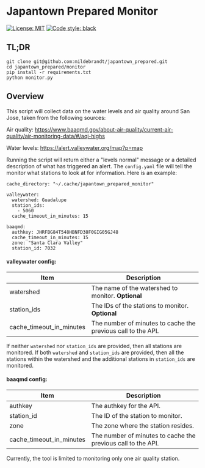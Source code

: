 # Japantown Prepared Monitor
[![License: MIT](https://img.shields.io/badge/License-MIT-yellow.svg)](https://raw.githubusercontent.com/mildebrandt/japantown_prepared/main/LICENSE)
[![Code style: black](https://img.shields.io/badge/code%20style-black-000000.svg)](https://github.com/psf/black)

## TL;DR
```
git clone git@github.com:mildebrandt/japantown_prepared.git
cd japantown_prepared/monitor
pip install -r requirements.txt
python monitor.py
```

## Overview
This script will collect data on the water levels and air quality around San Jose, taken from the following sources:

Air quality:
https://www.baaqmd.gov/about-air-quality/current-air-quality/air-monitoring-data/#/aqi-highs

Water levels:
https://alert.valleywater.org/map?p=map

Running the script will return either a "levels normal" message or a detailed description of what has triggered an alert. The `config.yaml` file will tell the monitor what stations to look at for information. Here is an example:

```
cache_directory: "~/.cache/japantown_prepared_monitor"

valleywater:
  watershed: Guadalupe
  station_ids:
    - 5060
  cache_timeout_in_minutes: 15

baaqmd:
  authkey: JHRFBG84T548HBNFD38F0GIG05GJ48
  cache_timeout_in_minutes: 15
  zone: "Santa Clara Valley"
  station_id: 7032
```

#### valleywater config:
|Item|Description|
|-|-|
|watershed|The name of the watershed to monitor. **Optional**|
|station_ids|The IDs of the stations to monitor. **Optional**|
|cache_timeout_in_minutes|The number of minutes to cache the previous call to the API.|

If neither `watershed` nor `station_ids` are provided, then all stations are monitored. If both `watershed` and `station_ids` are provided, then all the stations within the watershed and the additional stations in `station_ids` are monitored.

#### baaqmd config:
|Item|Description|
|-|-|
|authkey|The authkey for the API.|
|station_id|The ID of the station to monitor.|
|zone|The zone where the station resides.|
|cache_timeout_in_minutes|The number of minutes to cache the previous call to the API.|

Currently, the tool is limited to monitoring only one air quality station.
